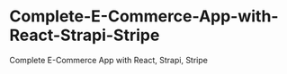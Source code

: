 # Complete-E-Commerce-App-with-React-Strapi-Stripe
Complete E-Commerce App with React, Strapi, Stripe

